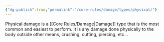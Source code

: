 ```yaml
---
{"dg-publish":true,"permalink":"/core-rules/damage/types/physical/"}
---
```


Physical damage is a [[Core Rules/Damage\|Damage]] type that is the most common and easiest to perform. It is any damage done physically to the body outside other means, crushing, cutting, piercing, etc... 